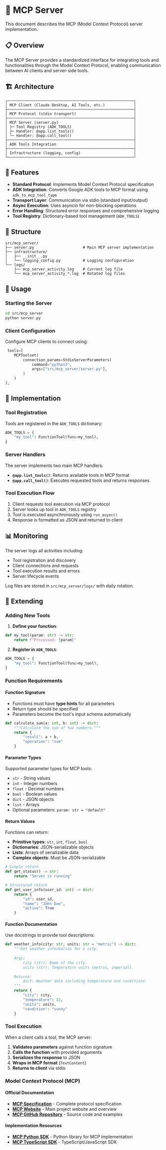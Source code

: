 # 🔧 MCP Server

This document describes the MCP (Model Context Protocol) server implementation.

## 📋 Overview

The MCP Server provides a standardized interface for integrating tools and functionalities through the Model Context Protocol, enabling communication between AI clients and server-side tools.

## 🏗️ Architecture

```
┌─────────────────────────────────────────────────────────┐
│ MCP Client (Claude Desktop, AI Tools, etc.)             │
├─────────────────────────────────────────────────────────┤
│ MCP Protocol (stdio transport)                          │
├─────────────────────────────────────────────────────────┤
│ MCP Server (server.py)                                  │
│ ├─ Tool Registry (ADK_TOOLS)                            │
│ ├─ Handler: @app.list_tools()                           │
│ └─ Handler: @app.call_tool()                            │
├─────────────────────────────────────────────────────────┤
│ ADK Tools Integration                                   │
├─────────────────────────────────────────────────────────┤
│ Infrastructure (logging, config)                        │
└─────────────────────────────────────────────────────────┘
```

## 🎯 Features

- **Standard Protocol**: Implements Model Context Protocol specification
- **ADK Integration**: Converts Google ADK tools to MCP format using `adk_to_mcp_tool_type`
- **Transport Layer**: Communication via stdio (standard input/output)
- **Async Execution**: Uses asyncio for non-blocking operations
- **Error Handling**: Structured error responses and comprehensive logging
- **Tool Registry**: Dictionary-based tool management (`ADK_TOOLS`)

## 📁 Structure

```
src/mcp_server/
├── server.py                      # Main MCP server implementation
├── infrastructure/
│   ├── __init__.py
│   └── logging_config.py          # Logging configuration
└── logs/
    ├── mcp_server_activity.log    # Current log file
    └── mcp_server_activity_*.log  # Rotated log files
```

## 🚀 Usage

### Starting the Server

```bash
cd src/mcp_server
python server.py
```

### Client Configuration

Configure MCP clients to connect using:

```python
 tools=[
    MCPToolset(
        connection_params=StdioServerParameters(
            command="python3",
            args=["src/mcp_server/server.py"],
        )
    )
],
```

## 🔧 Implementation

### Tool Registration

Tools are registered in the `ADK_TOOLS` dictionary:

```python
ADK_TOOLS = {
    "my_tool": FunctionTool(func=my_tool),
}
```

### Server Handlers

The server implements two main MCP handlers:

- **`@app.list_tools()`**: Returns available tools in MCP format
- **`@app.call_tool()`**: Executes requested tools and returns responses

### Tool Execution Flow

1. Client requests tool execution via MCP protocol
2. Server looks up tool in `ADK_TOOLS` registry
3. Tool is executed asynchronously using `run_async()`
4. Response is formatted as JSON and returned to client

## 📊 Monitoring

The server logs all activities including:
- Tool registration and discovery
- Client connections and requests
- Tool execution results and errors
- Server lifecycle events

Log files are stored in `src/mcp_server/logs/` with daily rotation.

## 🔄 Extending

### Adding New Tools

1. **Define your function**:
```python
def my_tool(param: str) -> str:
    return f"Processed: {param}"
```

2. **Register in `ADK_TOOLS`**:
```python
ADK_TOOLS = {
    "my_tool": FunctionTool(func=my_tool),
}
```

### Function Requirements

#### Function Signature
- Functions must have **type hints** for all parameters
- Return type should be specified
- Parameters become the tool's input schema automatically

```python
def calculate_sum(a: int, b: int) -> dict:
    """Calculate the sum of two numbers."""
    return {
        "result": a + b,
        "operation": "sum"
    }
```

#### Parameter Types
Supported parameter types for MCP tools:
- `str` - String values
- `int` - Integer numbers  
- `float` - Decimal numbers
- `bool` - Boolean values
- `dict` - JSON objects
- `list` - Arrays
- Optional parameters: `param: str = "default"`

#### Return Values
Functions can return:
- **Primitive types**: `str`, `int`, `float`, `bool`
- **Dictionaries**: JSON-serializable objects
- **Lists**: Arrays of serializable data
- **Complex objects**: Must be JSON-serializable

```python
# Simple return
def get_status() -> str:
    return "Server is running"

# Structured return
def get_user_info(user_id: int) -> dict:
    return {
        "id": user_id,
        "name": "John Doe",
        "active": True
    }
```

#### Function Documentation
Use docstrings to provide tool descriptions:

```python
def weather_info(city: str, units: str = "metric") -> dict:
    """Get weather information for a city.
    
    Args:
        city (str): Name of the city.
        units (str): Temperature units (metric, imperial).
    
    Returns:
        dict: Weather data including temperature and conditions.
    """
    return {
        "city": city,
        "temperature": 22,
        "units": units,
        "condition": "sunny"
    }
```

### Tool Execution

When a client calls a tool, the MCP server:

1. **Validates parameters** against function signature
2. **Calls the function** with provided arguments
3. **Serializes the response** to JSON
4. **Wraps in MCP format** (`TextContent`)
5. **Returns to client** via stdio


### Model Context Protocol (MCP)

#### Official Documentation
- **[MCP Specification](https://spec.modelcontextprotocol.io/)** - Complete protocol specification
- **[MCP Website](https://modelcontextprotocol.io/)** - Main project website and overview
- **[MCP GitHub Repository](https://github.com/modelcontextprotocol)** - Source code and examples

#### Implementation Resources
- **[MCP Python SDK](https://pypi.org/project/mcp/)** - Python library for MCP implementation
- **[MCP TypeScript SDK](https://www.npmjs.com/package/@modelcontextprotocol/sdk)** - TypeScript/JavaScript SDK
